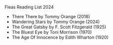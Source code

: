 Fleas Reading List 2024

- There There by Tommy Orange (2018)
- Wandering Stars by Tommy Orange (2024)
- The Great Gatsby by F. Scott Fitzgerald (1925)
- The Bluest Eye by Toni Morrison (1970)
- The Age Of Innocence by Edith Wharton (1920)
